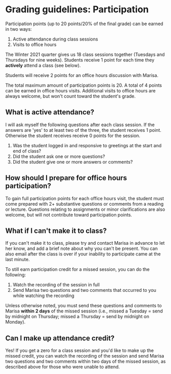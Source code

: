 # Grading guidelines: Participation

Participation points (up to 20 points/20% of the final grade) can be earned in two ways:

1. Active attendance during class sessions
2. Visits to office hours

The Winter 2021 quarter gives us 18 class sessions together (Tuesdays and Thursdays for nine weeks). Students receive 1 point for each time they **actively** attend a class (see below).

Students will receive 2 points for an office hours discussion with Marisa.

The total maximum amount of participation points is 20. A total of 4 points can be earned in office hours visits. Additional visits to office hours are always welcome, but won't count toward the student's grade.

## What is active attendance?

I will ask myself the following questions after each class session. If the answers are 'yes' to at least two of the three, the student receives 1 point. Otherwise the student receives receive 0 points for the session.

1. Was the student logged in and responsive to greetings at the start and end of class?
2. Did the student ask one or more questions?
3. Did the student give one or more answers or comments?

## How should I prepare for office hours participation?

To gain full participation points for each office hours visit, the student must come prepared with 2+ substantive questions or comments from a reading or lecture. Questions relating to assignments or minor clarifications are also welcome, but will not contribute toward participation points.

## What if I can't make it to class?

If you can't make it to class, please try and contact Marisa in advance to let her know, and add a brief note about why you can't be present. You can also email after the class is over if your inability to participate came at the last minute.

To still earn participation credit for a missed session, you can do the following:

1. Watch the recording of the session in full
2. Send Marisa two questions and two comments that occurred to you while watching the recording

Unless otherwise noted, you must send these questions and comments to Marisa **within 2 days** of the missed session (i.e., missed a Tuesday = send by midnight on Thursday; missed a Thursday = send by midnight on Monday).

## Can I make up attendance credit?
Yes! If you get a zero for a class session and you'd like to make up the missed credit, you can watch the recording of the session and send Marisa two questions and two comments within two days of the missed session, as described above for those who were unable to attend.
